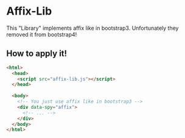 # Affix-Lib
This "Library" implements affix like in bootstrap3. Unfortunately they removed it from bootstrap4!

## How to apply it!
```html
<html>
  <head>
    <script src="affix-lib.js"></script>
  </head>
  
  <body>
    <!-- You just use affix like in bootstrap3 -->
    <div data-spy="affix">
      <!-- ... -->
    </div>
  </body>
</html> 
```
